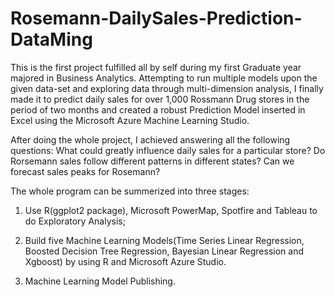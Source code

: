 # Rosemann-DailySales-Prediction-DataMing


This is the first project fulfilled all by self during my first Graduate year majored in Business Analytics. Attempting to run multiple models upon the given data-set and exploring data through multi-dimension analysis, I finally made it to predict daily sales for over 1,000 Rossmann Drug stores in the period of two months and created a robust Prediction Model inserted in Excel using the Microsoft Azure Machine Learning Studio.

After doing the whole project, I achieved answering all the following questions:
What could greatly influence daily sales for a particular store? Do Rorsemann sales follow different patterns in different states? Can we forecast sales peaks for Rosemann?

The whole program can be summerized into three stages:

1.	Use R(ggplot2 package), Microsoft PowerMap, Spotfire and Tableau to do Exploratory Analysis;

2.	Build five Machine Learning Models(Time Series Linear Regression, Boosted Decision Tree Regression, Bayesian Linear Regression and Xgboost) by using R and Microsoft Azure Studio.

3.	Machine Learning Model Publishing.

